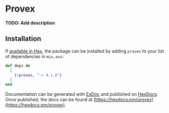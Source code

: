 # Provex

**TODO: Add description**

## Installation

If [available in Hex](https://hex.pm/docs/publish), the package can be installed
by adding `provex` to your list of dependencies in `mix.exs`:

```elixir
def deps do
  [
    {:provex, "~> 0.1.0"}
  ]
end
```

Documentation can be generated with [ExDoc](https://github.com/elixir-lang/ex_doc)
and published on [HexDocs](https://hexdocs.pm). Once published, the docs can
be found at [https://hexdocs.pm/provex](https://hexdocs.pm/provex).

